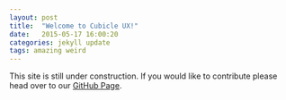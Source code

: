 ```yaml
---
layout: post
title:  "Welcome to Cubicle UX!"
date:   2015-05-17 16:00:20
categories: jekyll update
tags: amazing weird
---
```

This site is still under construction. If you would like to contribute please head over to our [GitHub Page](https://github.com/cubicleux/cubicleux.github.io).